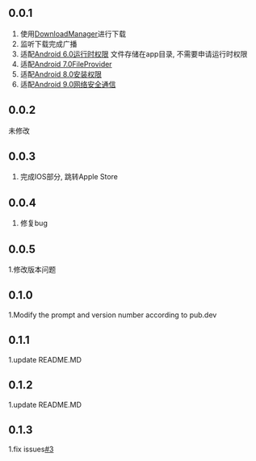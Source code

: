 ## 0.0.1
1. 使用[DownloadManager](https://developer.android.com/reference/android/app/DownloadManager)进行下载
2. 监听下载完成广播  
3. 适配[Android 6.0运行时权限]() 文件存储在app目录, 不需要申请运行时权限
4. 适配[Android 7.0FileProvider](https://developer.android.com/reference/android/support/v4/content/FileProvider)
5. 适配[Android 8.0安装权限]()
6. 适配[Android 9.0网络安全通信]()

## 0.0.2
未修改

## 0.0.3
1. 完成IOS部分, 跳转Apple Store

## 0.0.4
1. 修复bug

## 0.0.5
1.修改版本问题

## 0.1.0
1.Modify the prompt and version number according to pub.dev

## 0.1.1
1.update README.MD

## 0.1.2
1.update README.MD

## 0.1.3
1.fix issues[#3](https://github.com/mofada/flutter_update_app/issues/3)